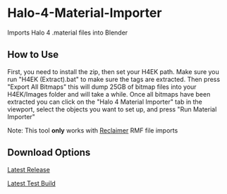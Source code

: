 # Halo-4-Material-Importer
Imports Halo 4 .material files into Blender

## How to Use
First, you need to install the zip, then set your H4EK path. Make sure you run "H4EK (Extract).bat" to make sure the tags are extracted.
Then press "Export All Bitmaps" this will dump 25GB of bitmap files into your H4EK/Images folder and will take a while.
Once all bitmaps have been extracted you can click on the "Halo 4 Material Importer" tab in the viewport, select the objects you want to set up, and press "Run Material Importer"

Note: This tool **only** works with [Reclaimer](https://github.com/Gravemind2401/Reclaimer) RMF file imports

## Download Options
[Latest Release](https://github.com/Brooen/Halo-4-Material-Importer/releases/latest)

[Latest Test Build](https://github.com/Brooen/Halo-4-Material-Importer/raw/refs/heads/main/blender/Halo-4-Material-Importer.zip)
